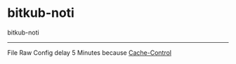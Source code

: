 # bitkub-noti
bitkub-noti

----------------------------------------------------------------------------------------------------

File Raw Config delay 5 Minutes because [Cache-Control](https://stackoverflow.com/a/55615178)
